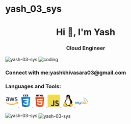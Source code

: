 # yash_03_sys
<h1 align="center">Hi 👋, I'm Yash</h1>
<h3 align="center">Cloud Engineer</h3>
<img align="right" alt="coding" width="400" src="https://github.com/yash-03-sys/yash_03_sys/blob/8c9e1cf2d17664e647aec7699efd7e4eaee056c4/dis.PNG">

<p align="left"> <img src="https://komarev.com/ghpvc/?username=yash-03-sys&label=Profile%20views&color=0e75b6&style=flat" alt="yash-03-sys" /> </p>

<h3 align="left">Connect with me:yashkhivasara03@gmail.com</h3>
<p align="left">
</p>

<h3 align="left">Languages and Tools:</h3>
<p align="left"> <a href="https://aws.amazon.com" target="_blank" rel="noreferrer"> <img src="https://raw.githubusercontent.com/devicons/devicon/master/icons/amazonwebservices/amazonwebservices-original-wordmark.svg" alt="aws" width="40" height="40"/> </a> <a href="https://www.w3schools.com/css/" target="_blank" rel="noreferrer"> <img src="https://raw.githubusercontent.com/devicons/devicon/master/icons/css3/css3-original-wordmark.svg" alt="css3" width="40" height="40"/> </a> <a href="https://www.w3.org/html/" target="_blank" rel="noreferrer"> <img src="https://raw.githubusercontent.com/devicons/devicon/master/icons/html5/html5-original-wordmark.svg" alt="html5" width="40" height="40"/> </a> <a href="https://developer.mozilla.org/en-US/docs/Web/JavaScript" target="_blank" rel="noreferrer"> <img src="https://raw.githubusercontent.com/devicons/devicon/master/icons/javascript/javascript-original.svg" alt="javascript" width="40" height="40"/> </a> <a href="https://www.linux.org/" target="_blank" rel="noreferrer"> <img src="https://raw.githubusercontent.com/devicons/devicon/master/icons/linux/linux-original.svg" alt="linux" width="40" height="40"/> </a> <a href="https://www.mysql.com/" target="_blank" rel="noreferrer"> <img src="https://raw.githubusercontent.com/devicons/devicon/master/icons/mysql/mysql-original-wordmark.svg" alt="mysql" width="40" height="40"/> </a> </p>

<p><img align="left" src="https://github-readme-stats.vercel.app/api/top-langs?username=yash-03-sys&show_icons=true&locale=en&layout=compact" alt="yash-03-sys" /></p>

<p>&nbsp;<img align="center" src="https://github-readme-stats.vercel.app/api?username=yash-03-sys&show_icons=true&locale=en" alt="yash-03-sys" /></p>
